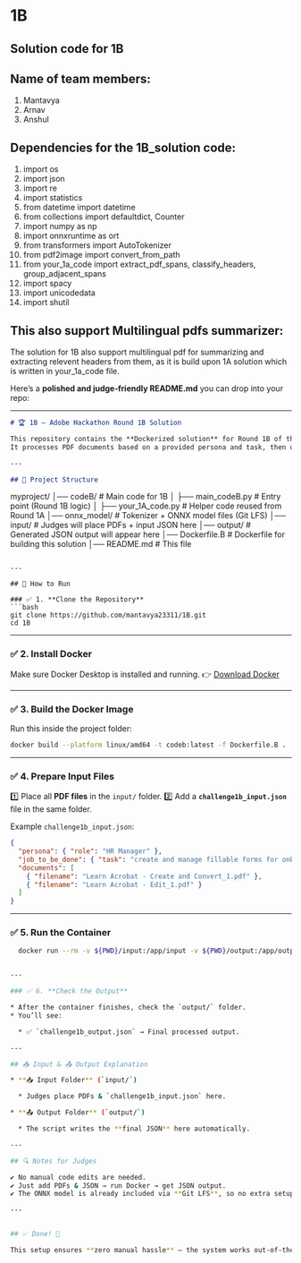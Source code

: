 # 1B
## Solution code for 1B

## Name of team members:
1) Mantavya
2) Arnav
3) Anshul

## Dependencies for the 1B_solution code:
1) import os
2) import json
3) import re
4) import statistics
5) from datetime import datetime
6) from collections import defaultdict, Counter
7) import numpy as np
8) import onnxruntime as ort
9) from transformers import AutoTokenizer
10) from pdf2image import convert_from_path
11) from your_1a_code import extract_pdf_spans, classify_headers, group_adjacent_spans
12) import spacy
13) import unicodedata
14) import shutil

## This also support Multilingual pdfs summarizer:
The solution for 1B also support multilingual pdf for summarizing and extracting relevent headers from them, as it is build upon 1A solution which is written in your_1a_code file.

Here’s a **polished and judge‑friendly README.md** you can drop into your repo:

---

```markdown
# 🏆 1B – Adobe Hackathon Round 1B Solution

This repository contains the **Dockerized solution** for Round 1B of the Adobe Hackathon.  
It processes PDF documents based on a provided persona and task, then outputs structured JSON.

---

## 📂 Project Structure

```

myproject/
│── codeB/                # Main code for 1B
│   ├── main\_codeB.py      # Entry point (Round 1B logic)
│   ├── your\_1A\_code.py    # Helper code reused from Round 1A
│── onnx\_model/            # Tokenizer + ONNX model files (Git LFS)
│── input/                 # Judges will place PDFs + input JSON here
│── output/                # Generated JSON output will appear here
│── Dockerfile.B           # Dockerfile for building this solution
│── README.md              # This file

````

---

## 🚀 How to Run

### ✅ 1. **Clone the Repository**
```bash
git clone https://github.com/mantavya23311/1B.git
cd 1B
````

---

### ✅ 2. **Install Docker**

Make sure Docker Desktop is installed and running.
👉 [Download Docker](https://www.docker.com/products/docker-desktop/)

---

### ✅ 3. **Build the Docker Image**

Run this inside the project folder:

```bash
docker build --platform linux/amd64 -t codeb:latest -f Dockerfile.B .

```

---

### ✅ 4. **Prepare Input Files**

1️⃣ Place all **PDF files** in the `input/` folder.
2️⃣ Add a **`challenge1b_input.json`** file in the same folder.

Example `challenge1b_input.json`:

```json
{
  "persona": { "role": "HR Manager" },
  "job_to_be_done": { "task": "create and manage fillable forms for onboarding and compliance" },
  "documents": [
    { "filename": "Learn Acrobat - Create and Convert_1.pdf" },
    { "filename": "Learn Acrobat - Edit_1.pdf" }
  ]
}
```

---

### ✅ 5. **Run the Container**

```bash
  docker run --rm -v ${PWD}/input:/app/input -v ${PWD}/output:/app/output codeb:latest


---

### ✅ 6. **Check the Output**

* After the container finishes, check the `output/` folder.
* You’ll see:

  * ✅ `challenge1b_output.json` → Final processed output.

---

## 📥 Input & 📤 Output Explanation

* **📥 Input Folder** (`input/`)

  * Judges place PDFs & `challenge1b_input.json` here.

* **📤 Output Folder** (`output/`)

  * The script writes the **final JSON** here automatically.

---

## 🔍 Notes for Judges

✔ No manual code edits are needed.
✔ Just add PDFs & JSON → run Docker → get JSON output.
✔ The ONNX model is already included via **Git LFS**, so no extra setup required.

---


## ✅ Done! 🎉

This setup ensures **zero manual hassle** – the system works out‑of‑the‑box for any PDF & persona combination.


